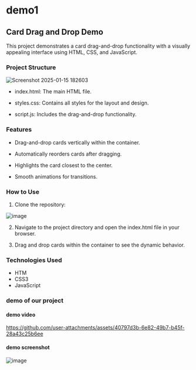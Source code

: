 # demo1
## Card Drag and Drop Demo
This project demonstrates a card drag-and-drop functionality with a visually appealing interface using HTML, CSS, and JavaScript.

### Project Structure
![Screenshot 2025-01-15 182603](https://github.com/user-attachments/assets/2c886e2d-e362-4e40-9022-f6c3dce98b87)

- index.html: The main HTML file.

- styles.css: Contains all styles for the layout and design.

- script.js: Includes the drag-and-drop functionality.

### Features
- Drag-and-drop cards vertically within the container.

- Automatically reorders cards after dragging.

- Highlights the card closest to the center.

- Smooth animations for transitions.

### How to Use
1. Clone the repository:

![image](https://github.com/user-attachments/assets/104e297a-1bdc-4610-bbd4-9e829cd73320)

2. Navigate to the project directory and open the index.html file in your browser.

3. Drag and drop cards within the container to see the dynamic behavior.

### Technologies Used
- HTM
- CSS3
- JavaScript
### demo of our project 
#### demo video
https://github.com/user-attachments/assets/40797d3b-6e82-49b7-b45f-28a43c25b6ee
#### demo screenshot
![image](https://github.com/user-attachments/assets/c06ee9f6-13d1-41d0-9821-583891381686)
